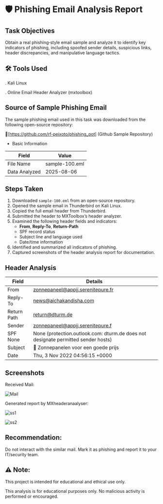# 🛡️ Phishing Email Analysis Report

## Task Objectives

Obtain a real phishing‑style email sample and analyze it to identify key indicators of phishing, including spoofed sender details, suspicious links, header discrepancies, and manipulative language tactics.

## 🛠️ Tools Used

. Kali Linux

. Online Email Header Analyzer (mxtoolbox)

## Source of Sample Phishing Email
The sample phishing email used in this task was downloaded from the following open-source repository:

🔗[https://github.com/rf-peixoto/phishing_pot] (Github Sample Repository)

- Basic Information

| Field  | Value |
| ------------- | ------------- |
| File Name  | sample-100.eml  |
| Data Analyzed | 2025-08-06  |


## Steps Taken

1. Downloaded `sample-100.eml` from an open-source repository.  
2. Opened the sample email in Thunderbird on Kali Linux.  
3. Copied the full email header from Thunderbird.  
4. Submitted the header to MXToolbox’s header analyzer.  
5. Examined the following header fields and indicators:
   - **From**, **Reply-To**, **Return-Path**  
   - SPF record status  
   - Subject line and language used  
   - Date/time information  
6. Identified and summarized all indicators of phishing.  
7. Captured screenshots of the header analysis report for documentation.

## Header Analysis

| Field  | Details |
| ------------- | ------------- |
| From  | zonnepaneel@appjj.serenitepure.fr  |
| Reply-To | news@aichakandisha.com  |
| Return Path | return@dturm.de  |
| Sender | zonnepaneel@appjj.serenitepure.f  |
| SPF None | None (protection.outlook.com: dturm.de does not designate permitted sender hosts) |
| Subject | 🔋 Zonnepanelen voor een goede prijs  |
| Date | Thu, 3 Nov 2022 04:56:15 +0000|

## Screenshots

Received Mail:

![Mail](https://github.com/user-attachments/assets/c9deeee1-06e0-445d-a9a3-e7ee3ce59560)


Generated report by MXheaderanaalyser: 


![ss1](https://github.com/user-attachments/assets/1c305ef6-6f52-40b1-b24d-615f0ec80876)



![ss2](https://github.com/user-attachments/assets/754659d1-3e92-4e03-aec7-27af3825b3a4)



## Recommendation:
Do not interact with the similar mail. Mark it as phishing and report it to your IT/security team.

## ⚠️ Note:

This project is intended for educational and ethical use only. 

This analysis is for educational purposes only. No malicious activity is performed or encouraged.
